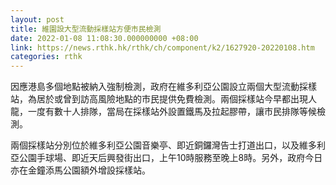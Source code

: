 ```yaml
---
layout: post
title: 維園設大型流動採樣站方便市民檢測
date: 2022-01-08 11:08:30.000000000 +08:00
link: https://news.rthk.hk/rthk/ch/component/k2/1627920-20220108.htm
categories: rthk
---
```


因應港島多個地點被納入強制檢測，政府在維多利亞公園設立兩個大型流動採樣站，為居於或曾到訪高風險地點的市民提供免費檢測。兩個採樣站今早都出現人龍，一度有數十人排隊，當局在採樣站外設置鐵馬及拉起膠帶，讓市民排隊等候檢測。

兩個採樣站分別位於維多利亞公園音樂亭、即近銅鑼灣告士打道出口，以及維多利亞公園手球場、即近天后興發街出口，上午10時服務至晚上8時。另外，政府今日亦在金鐘添馬公園額外增設採樣站。
